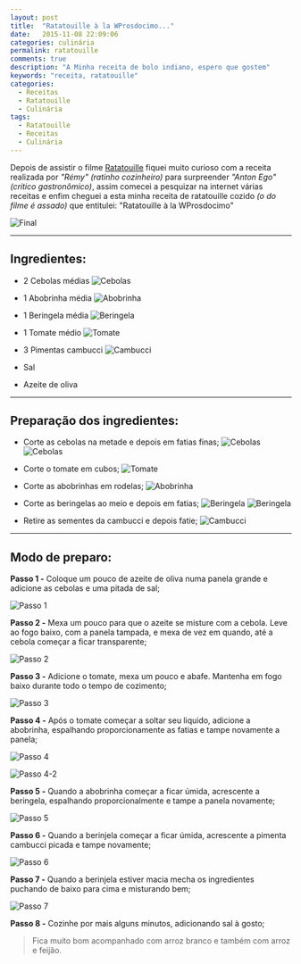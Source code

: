 ```yaml
---
layout: post
title:  "Ratatouille à la WProsdocimo..."
date:   2015-11-08 22:09:06
categories: culinária
permalink: ratatouille
comments: true
description: "A Minha receita de bolo indiano, espero que gostem"
keywords: "receita, ratatouille"
categories:
  - Receitas
  - Ratatouille
  - Culinária
tags:
  - Ratatouille
  - Receitas
  - Culinária
---
```


Depois de assistir o filme [Ratatouille](https://pt.wikipedia.org/wiki/Ratatouille_(filme)) fiquei muito curioso com a receita realizada por *"Rémy" (ratinho cozinheiro)* para surpreender *"Anton Ego" (crítico gastronômico)*, assim comecei a pesquizar na internet várias receitas e enfim cheguei a esta minha receita de ratatouille cozido *(o do filme é assado)* que entitulei: "Ratatouille à la WProsdocimo"

![Final](/assets/posts/ratatouille/final.jpg)

---

## Ingredientes:

- 2 Cebolas médias
![Cebolas](/assets/posts/ratatouille/cebola_1.jpg)

- 1 Abobrinha média
![Abobrinha](/assets/posts/ratatouille/abobrinha_1.jpg)

- 1 Beringela média
![Beringela](/assets/posts/ratatouille/beringela_1.jpg)

- 1 Tomate médio
![Tomate](/assets/posts/ratatouille/tomate_1.jpg)

- 3 Pimentas cambucci
![Cambucci](/assets/posts/ratatouille/cambucci_1.jpg)

- Sal
- Azeite de oliva

---

## Preparação dos ingredientes:

- Corte as cebolas na metade e depois em fatias finas;
![Cebolas](/assets/posts/ratatouille/cebola_2.jpg)
![Cebolas](/assets/posts/ratatouille/cebola_3.jpg)

- Corte o tomate em cubos;
![Tomate](/assets/posts/ratatouille/tomate_2.jpg)

- Corte as abobrinhas em rodelas;
![Abobrinha](/assets/posts/ratatouille/abobrinha_2.jpg)

- Corte as beringelas ao meio e depois em fatias;
![Beringela](/assets/posts/ratatouille/beringela_2.jpg)
![Beringela](/assets/posts/ratatouille/beringela_3.jpg)

- Retire as sementes da cambucci e depois fatie;
![Cambucci](/assets/posts/ratatouille/cambucci_2.jpg)

---

## Modo de preparo:

**Passo 1 -** Coloque um pouco de azeite de oliva numa panela grande e adicione as cebolas e uma pitada de sal;

![Passo 1](/assets/posts/ratatouille/passo1.jpg)

**Passo 2 -** Mexa um pouco para que o azeite se misture com a cebola. Leve ao fogo baixo, com a panela tampada, e mexa de vez em quando, até a cebola começar a ficar transparente;

![Passo 2](/assets/posts/ratatouille/passo2.jpg)

**Passo 3 -** Adicione o tomate, mexa um pouco e abafe. Mantenha em fogo baixo durante todo o tempo de cozimento;

![Passo 3](/assets/posts/ratatouille/passo3.jpg)

**Passo 4 -** Após o tomate começar a soltar seu liquido, adicione a abobrinha, espalhando proporcionamente as fatias e tampe novamente a panela;

![Passo 4](/assets/posts/ratatouille/passo4.jpg)

![Passo 4-2](/assets/posts/ratatouille/passo4_2.jpg)

**Passo 5 -** Quando a abobrinha começar a ficar úmida, acrescente a beringela, espalhando proporcionalmente e tampe a panela novamente;

![Passo 5](/assets/posts/ratatouille/passo5.jpg)

**Passo 6 -** Quando a berinjela começar a ficar úmida, acrescente a pimenta cambucci picada e tampe novamente;

![Passo 6](/assets/posts/ratatouille/passo6.jpg)

**Passo 7 -** Quando a berinjela estiver macia mecha os ingredientes puchando de baixo para cima e misturando bem;

![Passo 7](/assets/posts/ratatouille/passo7.jpg)

**Passo 8 -** Cozinhe por mais alguns minutos, adicionando sal à gosto;

> Fica muito bom acompanhado com arroz branco e também com arroz e feijão.
